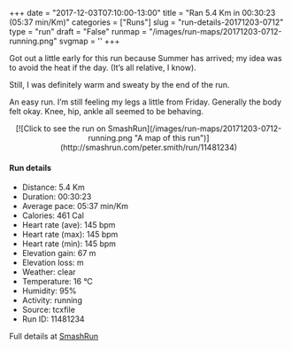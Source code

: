 +++
date = "2017-12-03T07:10:00-13:00"
title = "Ran 5.4 Km in 00:30:23 (05:37 min/Km)"
categories = ["Runs"]
slug = "run-details-20171203-0712"
type = "run"
draft = "False"
runmap = "/images/run-maps/20171203-0712-running.png"
svgmap = '<polyline points="92 49, 91 49, 89 53, 88 53, 82 52, 81 52, 79 52, 75 51, 72 50, 69 45, 66 42, 65 42, 63 43, 63 45, 62 45, 62 45, 61 44, 59 44, 56 45, 53 47, 52 49, 48 52, 45 54, 45 55, 45 55, 43 56, 40 58, 40 59, 39 59, 36 60, 32 61, 31 62, 20 65, 18 66, 15 67, 9 69, 6 69, 5 68, 3 67, 2 66, 0 66, 0 65, 0 61, 4 60, 22 48, 31 43, 35 41, 39 38, 42 36, 45 34, 46 32, 48 31, 50 31, 52 32, 58 35, 59 36, 64 38, 65 37, 67 37, 69 36, 71 33, 76 32, 80 30, 84 30, 87 31, 94 31, 100 32, 100 32, 100 35, 98 38, 98 39, 96 43">'
+++

Got out a little early for this run because Summer has arrived; my idea was to avoid the heat if the day. (It’s all relative, I know). 

Still, I was definitely warm and sweaty by the end of the run. 

An easy run. I’m still feeling my legs a little from Friday. Generally the body felt okay. Knee, hip, ankle all seemed to be behaving. 

<!--more-->

<center>
[![Click to see the run on SmashRun](/images/run-maps/20171203-0712-running.png "A map of this run")](http://smashrun.com/peter.smith/run/11481234)
</center>

#### Run details

* Distance: 5.4 Km
* Duration: 00:30:23
* Average pace: 05:37 min/Km
* Calories: 461 Cal
* Heart rate (ave): 145 bpm
* Heart rate (max): 145 bpm
* Heart rate (min): 145 bpm
* Elevation gain: 67 m
* Elevation loss:  m
* Weather: clear
* Temperature: 16 &deg;C
* Humidity: 95%
* Activity: running
* Source: tcxfile
* Run ID: 11481234

Full details at [SmashRun](http://smashrun.com/peter.smith/run/11481234)